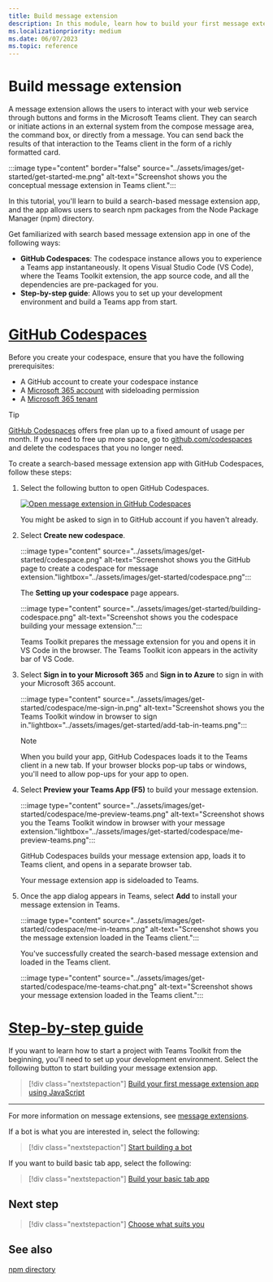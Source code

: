 ```yaml
---
title: Build message extension
description: In this module, learn how to build your first message extension for your Teams app.
ms.localizationpriority: medium
ms.date: 06/07/2023
ms.topic: reference
---
```


# Build message extension

A message extension allows the users to interact with your web service through buttons and forms in the Microsoft Teams client. They can search or initiate actions in an external system from the compose message area, the command box, or directly from a message. You can send back the results of that interaction to the Teams client in the form of a richly formatted card.

:::image type="content" border="false" source="../assets/images/get-started/get-started-me.png" alt-text="Screenshot shows you the conceptual message extension in Teams client.":::

In this tutorial, you'll learn to build a search-based message extension app, and the app allows users to search npm packages from the Node Package Manager (npm) directory.

Get familiarized with search based message extension app in one of the following ways:

* **GitHub Codespaces**: The codespace instance allows you to experience a Teams app instantaneously. It opens Visual Studio Code (VS Code), where the Teams Toolkit extension, the app source code, and all the dependencies are pre-packaged for you.
* **Step-by-step guide**: Allows you to set up your development environment and build a Teams app from start.

# [GitHub Codespaces](#tab/teamstoolkitcodespaces)

Before you create your codespace, ensure that you have the following prerequisites:

* A GitHub account to create your codespace instance
* A [Microsoft 365 account](https://developer.microsoft.com/microsoft-365/dev-program) with sideloading permission
* A [Microsoft 365 tenant](../concepts/build-and-test/prepare-your-o365-tenant.md)

> [!TIP]
> [GitHub Codespaces](https://github.com/features/codespaces) offers free plan up to a fixed amount of usage per month. If you need to free up more space, go to [github.com/codespaces](https://github.com/codespaces) and delete the codespaces that you no longer need.

To create a search-based message extension app with GitHub Codespaces, follow these steps:

1. Select the following button to open GitHub Codespaces.

    <a href="https://github.com/codespaces/new?hide_repo_select=true&ref=v3&repo=348288141&machine=basicLinux32gb&location=WestUs2&devcontainer_path=.devcontainer%2Fnpm-search-message-extension-codespaces%2Fdevcontainer.json&resume=1" target="_blank"><img src="https://github.com/codespaces/badge.svg" alt="Open message extension in GitHub Codespaces"></a>

   You might be asked to sign in to GitHub account if you haven't already.

1. Select **Create new codespace**.

   :::image type="content" source="../assets/images/get-started/codespace.png" alt-text="Screenshot shows you the GitHub page to create a codespace for message extension."lightbox="../assets/images/get-started/codespace.png":::

   The **Setting up your codespace** page appears.

   :::image type="content" source="../assets/images/get-started/building-codespace.png" alt-text="Screenshot shows you the codespace building your message extension.":::

   Teams Toolkit prepares the message extension for you and opens it in VS Code in the browser. The Teams Toolkit icon appears in the activity bar of VS Code.

1. Select **Sign in to your Microsoft 365** and **Sign in to Azure** to sign in with your Microsoft 365 account.

   :::image type="content" source="../assets/images/get-started/codespace/me-sign-in.png" alt-text="Screenshot shows you the Teams Toolkit window in browser to sign in."lightbox="../assets/images/get-started/add-tab-in-teams.png":::

    > [!NOTE]
    >
    > When you build your app, GitHub Codespaces loads it to the Teams client in a new tab. If your browser blocks pop-up tabs or windows, you'll need to allow pop-ups for your app to open.

1. Select **Preview your Teams App (F5)** to build your message extension.

      :::image type="content" source="../assets/images/get-started/codespace/me-preview-teams.png" alt-text="Screenshot shows you the Teams Toolkit window in browser with your message extension."lightbox="../assets/images/get-started/codespace/me-preview-teams.png":::

      GitHub Codespaces builds your message extension app, loads it to Teams client, and opens in a separate browser tab.

   Your message extension app is sideloaded to Teams.

1. Once the app dialog appears in Teams, select **Add** to install your message extension in Teams.

   :::image type="content" source="../assets/images/get-started/codespace/me-in-teams.png" alt-text="Screenshot shows you the message extension loaded in the Teams client.":::

   You've successfully created the search-based message extension and loaded in the Teams client.

   :::image type="content" source="../assets/images/get-started/codespace/me-teams-chat.png" alt-text="Screenshot shows your message extension loaded in the Teams client.":::

# [Step-by-step guide](#tab/step-by-step-guide)

If you want to learn how to start a project with Teams Toolkit from the beginning, you'll need to set up your development environment. Select the following button to start building your message extension app.

> [!div class="nextstepaction"]
> [Build your first message extension app using JavaScript](../sbs-gs-msgext.yml)

---

For more information on message extensions, see [message extensions](../messaging-extensions/what-are-messaging-extensions.md).

If a bot is what you are interested in, select the following:

> [!div class="nextstepaction"]
> [Start building a bot](build-notification-bot.md)

If you want to build basic tab app, select the following:

> [!div class="nextstepaction"]
> [Build your basic tab app](build-basic-tab-app.md)

## Next step

> [!div class="nextstepaction"]
> [Choose what suits you](choose-what-suits-you.md)

## See also

[npm directory](https://www.npmjs.com/)
